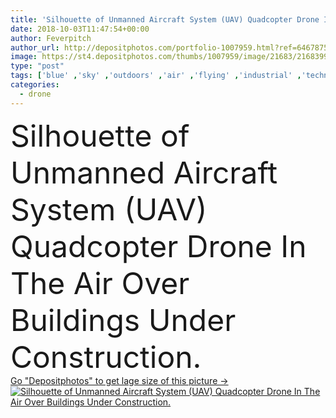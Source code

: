 ```yaml
---
title: 'Silhouette of Unmanned Aircraft System (UAV) Quadcopter Drone In The Air Over Buildings Under Construction.'
date: 2018-10-03T11:47:54+00:00
author: Feverpitch
author_url: http://depositphotos.com/portfolio-1007959.html?ref=64678756
image: https://st4.depositphotos.com/thumbs/1007959/image/21683/216839980/api_thumb_450.jpg?forcejpeg=true
type: "post"
tags: ['blue' ,'sky' ,'outdoors' ,'air' ,'flying' ,'industrial' ,'technology' ,'silhouette' ,'sunset' ,'building' ,'city' ,'construction' ,'urban' ,'clear' ,'photographing' ,'build' ,'crane' ,'engineering' ,'outside' ,'flight' ,'video' ,'aircraft' ,'plane' ,'inspection' ,'inspecting' ,'drone' ,'propellers' ,'uav' ,'quadcopter' ,'unmanned aircraft system' ]
categories: 
  - drone
---
```

<div aling="center">
            <font size="60"> Silhouette of Unmanned Aircraft System (UAV) Quadcopter Drone In The Air Over Buildings Under Construction.</font>   
</div>
<div>
    <a href='https://depositphotos.com/216839980/stock-photo-silhouette-unmanned-aircraft-system-uav.html?ref=64678756' target=_blank > Go "Depositphotos" to get lage size of this picture ->
        <img href='https://depositphotos.com/216839980/stock-photo-silhouette-unmanned-aircraft-system-uav.html?ref=64678756' src='https://st4.depositphotos.com/1007959/21683/i/950/depositphotos_216839980-stock-photo-silhouette-unmanned-aircraft-system-uav.jpg?forcejpeg=true' alt='Silhouette of Unmanned Aircraft System (UAV) Quadcopter Drone In The Air Over Buildings Under Construction.' >
    </a>
</div>
